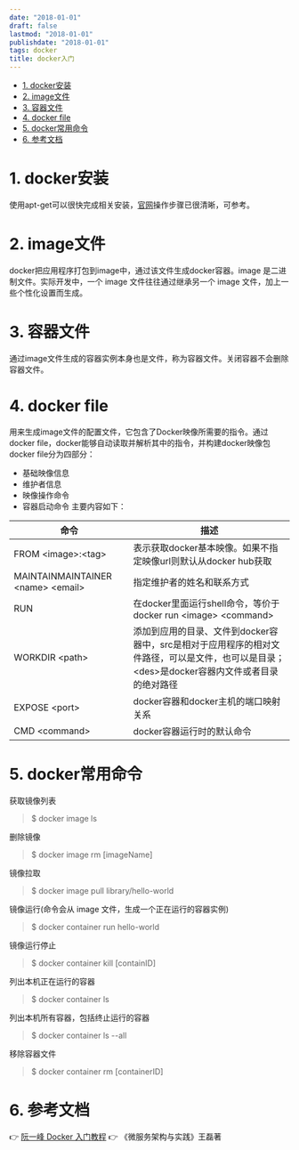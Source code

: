 ```yaml
---
date: "2018-01-01"
draft: false
lastmod: "2018-01-01"
publishdate: "2018-01-01"
tags: docker
title: docker入门
---
```

<!-- TOC -->

- [1. docker安装](#1-docker安装)
- [2. image文件](#2-image文件)
- [3. 容器文件](#3-容器文件)
- [4. docker file](#4-docker-file)
- [5. docker常用命令](#5-docker常用命令)
- [6. 参考文档](#6-参考文档)

<!-- /TOC -->
# 1. docker安装
使用apt-get可以很快完成相关安装，[官网](https://docs.docker.com/install/linux/docker-ce/ubuntu/)操作步骤已很清晰，可参考。

# 2. image文件
docker把应用程序打包到image中，通过该文件生成docker容器。image 是二进制文件。实际开发中，一个 image 文件往往通过继承另一个 image 文件，加上一些个性化设置而生成。

# 3. 容器文件
通过image文件生成的容器实例本身也是文件，称为容器文件。关闭容器不会删除容器文件。

# 4. docker file
用来生成image文件的配置文件，它包含了Docker映像所需要的指令。通过docker file，docker能够自动读取并解析其中的指令，并构建docker映像包
docker file分为四部分：
* 基础映像信息
* 维护者信息
* 映像操作命令
* 容器启动命令
主要内容如下：

|  命令     |   描述    |
|  ---  |  ---  |
|   FROM \<image>:\<tag>    |  表示获取docker基本映像。如果不指定映像url则默认从docker hub获取     |
|  MAINTAINMAINTAINER \<name> \<email>     |   指定维护者的姓名和联系方式    |
|  RUN <command>     | 在docker里面运行shell命令，等价于docker run \<image> \<command>      |
|  WORKDIR \<path>     |   添加到应用的目录、文件到docker容器中，src是相对于应用程序的相对文件路径，可以是文件，也可以是目录；\<des>是docker容器内文件或者目录的绝对路径    |
|  EXPOSE \<port>     |   docker容器和docker主机的端口映射关系    |
|  CMD \<command>     |   docker容器运行时的默认命令    |





# 5. docker常用命令
获取镜像列表
> $ docker image ls

删除镜像
> $ docker image rm [imageName]

镜像拉取
> $ docker image pull library/hello-world

镜像运行(命令会从 image 文件，生成一个正在运行的容器实例)
> $ docker container run hello-world

镜像运行停止
> $ docker container kill [containID]

列出本机正在运行的容器
> $ docker container ls

列出本机所有容器，包括终止运行的容器
> $ docker container ls --all

移除容器文件
> $ docker container rm [containerID]



# 6. 参考文档
👉 [阮一峰 Docker 入门教程](https://www.ruanyifeng.com/blog/2018/02/docker-tutorial.html)
👉 《微服务架构与实践》王磊著
